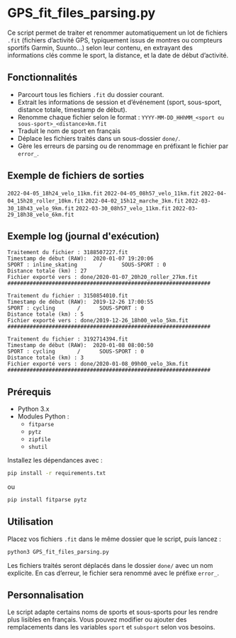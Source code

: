 # GPS_fit_files_parsing.py

Ce script permet de traiter et renommer automatiquement un lot de fichiers `.fit` (fichiers d’activité GPS, typiquement issus de montres ou compteurs sportifs Garmin, Suunto...) selon leur contenu, en extrayant des informations clés comme le sport, la distance, et la date de début d’activité.

## Fonctionnalités
- Parcourt tous les fichiers `.fit` du dossier courant.
- Extrait les informations de session et d’événement (sport, sous-sport, distance totale, timestamp de début).
- Renomme chaque fichier selon le format :
  `YYYY-MM-DD_HHhMM_<sport ou sous-sport>_<distance>km.fit`
- Traduit le nom de sport en français
- Déplace les fichiers traités dans un sous-dossier `done/`.
- Gère les erreurs de parsing ou de renommage en préfixant le fichier par `error_`.

## Exemple de fichiers de sorties
`2022-04-05_18h24_velo_11km.fit`
`2022-04-05_08h57_velo_11km.fit`
`2022-04-04_15h28_roller_10km.fit`
`2022-04-02_15h12_marche_3km.fit`
`2022-03-30_18h43_velo_9km.fit`
`2022-03-30_08h57_velo_11km.fit`
`2022-03-29_18h38_velo_6km.fit`

## Exemple log (journal d'exécution)
```
Traitement du fichier : 3188507227.fit
Timestamp de début (RAW):  2020-01-07 19:20:06
SPORT : inline_skating       /      SOUS-SPORT : 0
Distance totale (km) : 27
Fichier exporté vers : done/2020-01-07_20h20_roller_27km.fit
################################################################

Traitement du fichier : 3150854010.fit
Timestamp de début (RAW):  2019-12-26 17:00:55
SPORT : cycling       /      SOUS-SPORT : 0
Distance totale (km) : 5
Fichier exporté vers : done/2019-12-26_18h00_velo_5km.fit
################################################################

Traitement du fichier : 3192714394.fit
Timestamp de début (RAW):  2020-01-08 08:00:50
SPORT : cycling       /      SOUS-SPORT : 0
Distance totale (km) : 3
Fichier exporté vers : done/2020-01-08_09h00_velo_3km.fit
################################################################
```


## Prérequis
- Python 3.x
- Modules Python :
  - `fitparse`
  - `pytz`
  - `zipfile`
  - `shutil`

Installez les dépendances avec :
```bash
pip install -r requirements.txt
```
ou
```bash
pip install fitparse pytz
```

## Utilisation
Placez vos fichiers `.fit` dans le même dossier que le script, puis lancez :
```bash
python3 GPS_fit_files_parsing.py
```

Les fichiers traités seront déplacés dans le dossier `done/` avec un nom explicite.
En cas d’erreur, le fichier sera renommé avec le préfixe `error_`.

## Personnalisation
Le script adapte certains noms de sports et sous-sports pour les rendre plus lisibles en français.
Vous pouvez modifier ou ajouter des remplacements dans les variables `sport` et `subsport` selon vos besoins.